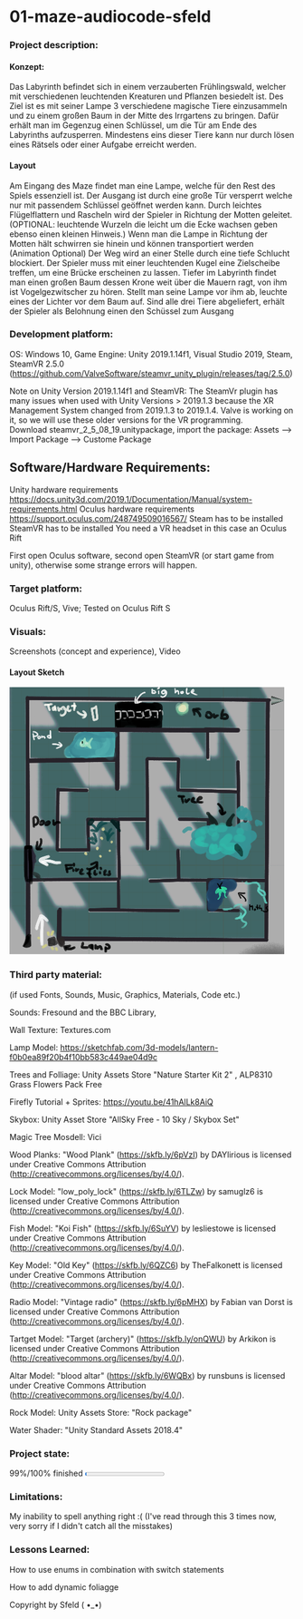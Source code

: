 # 01-maze-audiocode-sfeld

### Project description: 
#### Konzept: 
Das Labyrinth befindet sich in einem verzauberten Frühlingswald, welcher mit verschiedenen leuchtenden Kreaturen und Pflanzen besiedelt ist. Des Ziel ist es mit seiner Lampe 3 verschiedene magische Tiere einzusammeln und zu einem großen Baum in der Mitte des Irrgartens zu bringen. Dafür erhält man im Gegenzug einen Schlüssel, um die Tür am Ende des Labyrinths aufzusperren. Mindestens eins dieser Tiere kann nur durch lösen eines Rätsels oder einer Aufgabe erreicht werden.
#### Layout 
Am Eingang des Maze findet man eine Lampe, welche für den Rest des Spiels essenziell ist. Der Ausgang ist durch eine große Tür versperrt welche nur mit passendem Schlüssel geöffnet werden kann.
Durch leichtes Flügelflattern und Rascheln wird der Spieler in Richtung der Motten geleitet. (OPTIONAL: leuchtende Wurzeln die leicht um die Ecke wachsen geben ebenso einen kleinen Hinweis.) Wenn man die Lampe in Richtung der Motten hält schwirren sie hinein und können transportiert werden (Animation Optional)
Der Weg wird an einer Stelle durch eine tiefe Schlucht blockiert. Der Spieler muss mit einer leuchtenden Kugel eine Zielscheibe treffen, um eine Brücke erscheinen zu lassen.
Tiefer im Labyrinth findet man einen großen Baum dessen Krone weit über die Mauern ragt, von ihm ist Vogelgezwitscher zu hören. Stellt man seine Lampe vor ihm ab, leuchte eines der Lichter vor dem Baum auf.
Sind alle drei Tiere abgeliefert, erhält der Spieler als Belohnung einen den Schüssel zum Ausgang 


### Development platform: 
OS: Windows 10, Game Engine: Unity 2019.1.14f1, Visual Studio 2019, Steam,  
SteamVR 2.5.0 (https://github.com/ValveSoftware/steamvr_unity_plugin/releases/tag/2.5.0)

Note on Unity Version 2019.1.14f1 and SteamVR: The SteamVr plugin has many issues when used with Unity Versions > 2019.1.3 because the XR Management System changed from 2019.1.3 to 2019.1.4. Valve is working on it, so we will use these older versions for the VR programming.  
Download steamvr_2_5_08_19.unitypackage, import the package: Assets --> Import Package --> Custome Package

## Software/Hardware Requirements: 
Unity hardware requirements https://docs.unity3d.com/2019.1/Documentation/Manual/system-requirements.html 
Oculus hardware requirements https://support.oculus.com/248749509016567/
Steam has to be installed
SteamVR has to be installed
You need a VR headset in this case an Oculus Rift

First open Oculus software, second open SteamVR (or start game from unity), otherwise some strange errors will happen. 


### Target platform: 
Oculus Rift/S, Vive; 
Tested on Oculus Rift S

### Visuals: 
Screenshots (concept and experience), Video
#### Layout Sketch
![screenshot](https://github.com/4ahmnm2021-G3-G4/01-maze-audiocode-sfeld/blob/AudioSources/layout.png?raw=true)

### Third party material: 
(if used Fonts, Sounds, Music, Graphics, Materials, Code etc.)

Sounds: Fresound and the BBC Library, 

Wall Texture: Textures.com 

Lamp Model: https://sketchfab.com/3d-models/lantern-f0b0ea89f20b4f10bb583c449ae04d9c

Trees and Folliage: Unity Assets Store "Nature Starter Kit 2" , ALP8310
Grass Flowers Pack Free

Firefly Tutorial + Sprites: https://youtu.be/41hAlLk8AiQ

Skybox: Unity Asset Store "AllSky Free - 10 Sky / Skybox Set" 

Magic Tree Mosdell: Vici 

Wood Planks: "Wood Plank" (https://skfb.ly/6pVzI) by DAYlirious is licensed under Creative Commons Attribution (http://creativecommons.org/licenses/by/4.0/). 

Lock Model: "low_poly_lock" (https://skfb.ly/6TLZw) by samuglz6 is licensed under Creative Commons Attribution (http://creativecommons.org/licenses/by/4.0/).

Fish Model: "Koi Fish" (https://skfb.ly/6SuYV) by lesliestowe is licensed under Creative Commons Attribution (http://creativecommons.org/licenses/by/4.0/). 

Key Model: "Old Key" (https://skfb.ly/6QZC6) by TheFalkonett is licensed under Creative Commons Attribution (http://creativecommons.org/licenses/by/4.0/). 

Radio Model: "Vintage radio" (https://skfb.ly/6pMHX) by Fabian van Dorst is licensed under Creative Commons Attribution (http://creativecommons.org/licenses/by/4.0/).

Tartget Model: "Target (archery)" (https://skfb.ly/onQWU) by Arkikon is licensed under Creative Commons Attribution (http://creativecommons.org/licenses/by/4.0/). 

Altar Model: "blood altar" (https://skfb.ly/6WQBx) by runsbuns is licensed under Creative Commons Attribution (http://creativecommons.org/licenses/by/4.0/). 

Rock Model: Unity Assets Store: "Rock package" 

Water Shader: "Unity Standard Assets 2018.4"


### Project state: 
99%/100% finished
<progress max="100" value="2"></progress>

### Limitations: 
My inability to spell anything right :( 
(I've read through this 3 times now, very sorry if I didn't catch all the misstakes)

### Lessons Learned: 
How to use enums in combination with switch statements

How to add dynamic foliagge


Copyright by Sfeld ( •_•)
